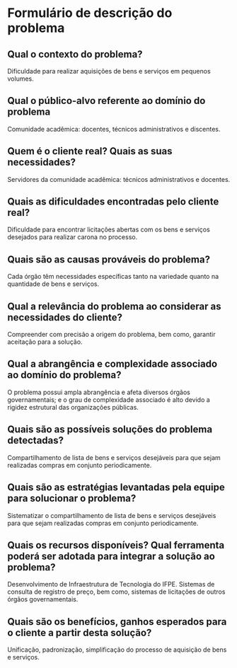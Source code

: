# Formulário de descrição do problema
## Qual o contexto do problema?
Dificuldade para realizar aquisições de bens e serviços em pequenos volumes.

## Qual o público-alvo referente ao domínio do problema
Comunidade acadêmica: docentes, técnicos administrativos e discentes.

## Quem é o cliente real? Quais as suas necessidades?
Servidores da comunidade acadêmica: técnicos administrativos e docentes. 

## Quais as dificuldades encontradas pelo cliente real?
Dificuldade para encontrar licitações abertas com os bens e serviços desejados para realizar carona no processo.

## Quais são as causas prováveis do problema?
Cada órgão têm necessidades específicas tanto na variedade quanto na quantidade de bens e serviços.

## Qual a relevância do problema ao considerar as necessidades do cliente?
Compreender com precisão a origem do problema, bem como, garantir aceitação para a solução.

## Qual a abrangência e complexidade associado ao domínio do problema?
O problema possui ampla abrangência e afeta diversos órgãos governamentais; e o grau de complexidade associado é alto devido a rigidez estrutural das organizações públicas. 

## Quais são as possíveis soluções do problema detectadas?
Compartilhamento de lista de bens e serviços desejáveis para que sejam realizadas compras em conjunto periodicamente.

## Quais são as estratégias levantadas pela equipe para solucionar o problema?
Sistematizar o compartilhamento de lista de bens e serviços desejáveis para que sejam realizadas compras em conjunto periodicamente.

## Quais os recursos disponíveis? Qual ferramenta poderá ser adotada para integrar a solução ao problema?
Desenvolvimento de Infraestrutura de Tecnologia do IFPE. Sistemas de consulta de registro de preço, bem como, sistemas de licitações de outros órgãos governamentais.

## Quais são os benefícios, ganhos esperados para o cliente a partir desta solução?
Unificação, padronização, simplificação do processo de aquisição de bens e serviços.
